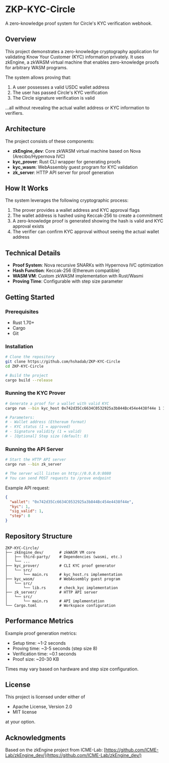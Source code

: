 # ZKP-KYC-Circle

A zero-knowledge proof system for Circle's KYC verification webhook.

## Overview

This project demonstrates a zero-knowledge cryptography application for validating Know Your Customer (KYC) information privately. It uses zkEngine, a zkWASM virtual machine that enables zero-knowledge proofs for arbitrary WASM programs.

The system allows proving that:
1. A user possesses a valid USDC wallet address
2. The user has passed Circle's KYC verification
3. The Circle signature verification is valid

...all without revealing the actual wallet address or KYC information to verifiers.

## Architecture

The project consists of these components:

- **zkEngine_dev**: Core zkWASM virtual machine based on Nova (Arecibo/Hypernova IVC)
- **kyc_prover**: Rust CLI wrapper for generating proofs
- **kyc_wasm**: WebAssembly guest program for KYC validation
- **zk_server**: HTTP API server for proof generation

## How It Works

The system leverages the following cryptographic process:

1. The prover provides a wallet address and KYC approval flags
2. The wallet address is hashed using Keccak-256 to create a commitment
3. A zero-knowledge proof is generated showing the hash is valid and KYC approval exists
4. The verifier can confirm KYC approval without seeing the actual wallet address

## Technical Details

- **Proof System**: Nova recursive SNARKs with Hypernova IVC optimization
- **Hash Function**: Keccak-256 (Ethereum compatible)
- **WASM VM**: Custom zkWASM implementation with Rust/Wasmi
- **Proving Time**: Configurable with step size parameter

## Getting Started

### Prerequisites

- Rust 1.70+
- Cargo
- Git

### Installation

```bash
# Clone the repository
git clone https://github.com/hshadab/ZKP-KYC-Circle
cd ZKP-KYC-Circle

# Build the project
cargo build --release
```

### Running the KYC Prover

```bash
# Generate a proof for a wallet with valid KYC
cargo run --bin kyc_host 0x742d35Cc6634C0532925a3b844Bc454e4438f44e 1 1

# Parameters:
# - Wallet address (Ethereum format)
# - KYC status (1 = approved)
# - Signature validity (1 = valid)
# - [Optional] Step size (default: 8)
```

### Running the API Server

```bash
# Start the HTTP API server
cargo run --bin zk_server

# The server will listen on http://0.0.0.0:8080
# You can send POST requests to /prove endpoint
```

Example API request:

```json
{
  "wallet": "0x742d35Cc6634C0532925a3b844Bc454e4438f44e",
  "kyc": 1,
  "sig_valid": 1,
  "step": 8
}
```

## Repository Structure

```
ZKP-KYC-Circle/
├── zkEngine_dev/       # zkWASM VM core
│   ├── third-party/    # Dependencies (wasmi, etc.)
│   └── ...
├── kyc_prover/         # CLI KYC proof generator
│   └── src/
│       └── main.rs     # kyc_host.rs implementation
├── kyc_wasm/           # WebAssembly guest program
│   └── src/
│       └── lib.rs      # check_kyc implementation
├── zk_server/          # HTTP API server
│   └── src/
│       └── main.rs     # API implementation
└── Cargo.toml          # Workspace configuration
```

## Performance Metrics

Example proof generation metrics:
- Setup time: ~1-2 seconds
- Proving time: ~3-5 seconds (step size 8)
- Verification time: ~0.1 seconds
- Proof size: ~20-30 KB

Times may vary based on hardware and step size configuration.

## License

This project is licensed under either of
- Apache License, Version 2.0
- MIT license

at your option.

## Acknowledgments

Based on the zkEngine project from ICME-Lab: [https://github.com/ICME-Lab/zkEngine_dev/](https://github.com/ICME-Lab/zkEngine_dev/)

